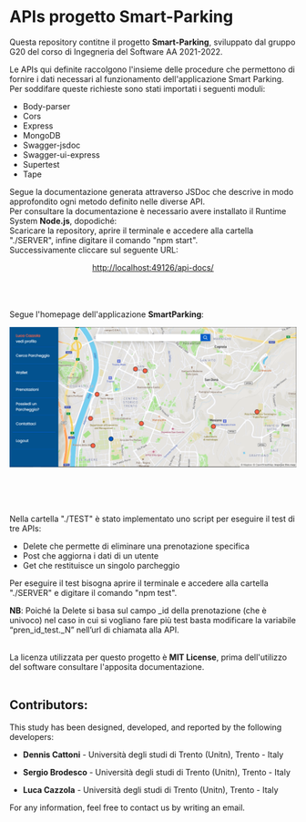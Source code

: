 # APIs progetto Smart-Parking

Questa repository contitne il progetto <b>Smart-Parking</b>, sviluppato dal gruppo G20 del corso di Ingegneria del Software AA 2021-2022.

Le APIs qui definite raccolgono l'insieme delle procedure che permettono di fornire i dati necessari al funzionamento dell'applicazione Smart Parking.
Per soddifare queste richieste sono stati importati i seguenti moduli:
* Body-parser
* Cors
* Express
* MongoDB
* Swagger-jsdoc
* Swagger-ui-express
* Supertest
* Tape

Segue la documentazione generata attraverso JSDoc che descrive in modo approfondito ogni metodo definito nelle diverse API. <BR>
Per consultare la documentazione è necessario avere installato il Runtime System <b>Node.js</b>, dopodiché:
<BR> Scaricare la repository, aprire il terminale e accedere alla cartella "./SERVER", infine digitare il comando "npm start". 
<BR> Successivamente cliccare sul seguente URL:
<br><p align="center"><a href="http://localhost:49126/api-docs/">http://localhost:49126/api-docs/</a></p>


<BR><BR><BR>
  Segue l'homepage dell'applicazione <b>SmartParking</b>:
<p align="center">
  <img src="https://github.com/LuCazzola/IS2021-G20/blob/main/UI/IMG/Front_End_SmartParking.png" alt="Immagine Front End">
</p>
<BR><BR><BR>

Nella cartella "./TEST" è stato implementato uno script per eseguire il test di tre APIs:
* Delete che permette di eliminare una prenotazione specifica
* Post che aggiorna i dati di un utente
* Get che restituisce un singolo parcheggio
  
Per eseguire il test bisogna aprire il terminale e accedere alla cartella "./SERVER" e digitare il comando "npm test".
  
<b>NB</b>: Poiché la Delete si basa sul campo _id della prenotazione (che è univoco) nel caso in cui si vogliano fare più test basta modificare la variabile “pren_id_test._N” nell’url di chiamata alla API.
<BR><BR>

La licenza utilizzata per questo progetto è <b>MIT License</b>, prima dell'utilizzo del software consultare l'apposita documentazione.
<BR><BR>
## Contributors:

This study has been designed, developed, and reported by the following developers:

* <b>Dennis Cattoni</b> - Università degli studi di Trento (Unitn), Trento - Italy

* <b>Sergio Brodesco</b> - Università degli studi di Trento (Unitn), Trento - Italy

* <b>Luca Cazzola</b> - Università degli studi di Trento (Unitn), Trento - Italy

For any information, feel free to contact us by writing an email.
